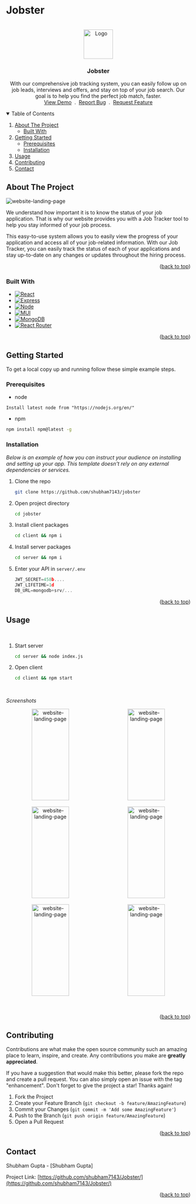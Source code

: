 # Jobster
<a name="readme-top" id="readme-top"></a>

<!-- PROJECT LOGO -->
<br />
<div align="center">
  <a href="https://jobster-project.netlify.app">
    <img src="https://jobster-project.netlify.app/favicon.ico" alt="Logo" width="80" height="80">
  </a>

  <h3 align="center">Jobster</h3>

  <p align="center">
    With our comprehensive job tracking system, you can easily follow up on job leads, interviews and offers, and stay on top of your job search. Our goal is to help you find the perfect job match, faster.
    <br />
    <a href="https://jobster-project.netlify.app">View Demo</a>
    &nbsp;.&nbsp;
    <a href="https://github.com/amRohitKumar/jobster/issues">Report Bug</a>
    &nbsp;.&nbsp;
    <a href="https://github.com/amRohitKumar/jobster/issues">Request Feature</a>
  </p>
</div>

<!-- TABLE OF CONTENTS -->
<details open>
  <summary>Table of Contents</summary>
  <ol>
    <li>
      <a href="#about-the-project">About The Project</a>
      <ul>
        <li><a href="#built-with">Built With</a></li>
      </ul>
    </li>
    <li>
      <a href="#getting-started">Getting Started</a>
      <ul>
        <li><a href="#prerequisites">Prerequisites</a></li>
        <li><a href="#installation">Installation</a></li>
      </ul>
    </li>
    <li><a href="#usage">Usage</a></li>
    <li><a href="#contributing">Contributing</a></li>
    <li><a href="#contact">Contact</a></li>
  </ol>
</details>

<!-- ABOUT THE PROJECT -->

## About The Project

<img src="https://jobster-project.netlify.app/static/images/jobster-landing-md.png" alt="website-landing-page" width="" height="">

We understand how important it is to know the status of your job application. That is why our website provides you with a Job Tracker tool to help you stay informed of your job process.

This easy-to-use system allows you to easily view the progress of your application and access all of your job-related information. With our Job Tracker, you can easily track the status of each of your applications and stay up-to-date on any changes or updates throughout the hiring process.

<p align="right">(<a href="#readme-top">back to top</a>)</p>

### Built With

- [![React][react.js]][react-url]
- [![Express][express]][express-url]
- [![Node][node.js]][node-url]
- [![MUI][mui]][mui-url]
- [![MongoDB][mongodb]][mongodb-url]
- [![React Router][react-router]][react-router-url]

<p align="right">(<a href="#readme-top">back to top</a>)</p>

<!-- GETTING STARTED -->

## Getting Started

To get a local copy up and running follow these simple example steps.

### Prerequisites

- node
```
Install latest node from "https://nodejs.org/en/"
```

- npm
 ```sh
 npm install npm@latest -g
````

### Installation

_Below is an example of how you can instruct your audience on installing and setting up your app. This template doesn't rely on any external dependencies or services._

1. Clone the repo
   ```sh
   git clone https://github.com/shubham7143/jobster
   ```
2. Open project directory
    ```sh
    cd jobster
    ```
3. Install client packages
   ```sh
   cd client && npm i
   ```
4. Install server packages
    ```sh
    cd server && npm i
    ```
5. Enter your API in `server/.env`
   ```js
   JWT_SECRET=458b....
   JWT_LIFETIME=1d
   DB_URL=mongodb+srv/...
   ```

<p align="right">(<a href="#readme-top">back to top</a>)</p>

<!-- USAGE EXAMPLES -->

## Usage

<br>

1. Start server
   ```sh
   cd server && node index.js
   ```
2. Open client
    ```sh
    cd client && npm start
    ```
<br>

_Screenshots_

<p align="middle">
<img src="https://jobster-project.netlify.app/static/images/project-screenshot-1.png" alt="website-landing-page" width="45%" height="250"> 
&nbsp; &nbsp; &nbsp; &nbsp;
<img src="https://jobster-project.netlify.app/static/images/project-screenshot-2.png" alt="website-landing-page" width="45%" height="250"> 
</p>

<p align="middle">
<img src="https://jobster-project.netlify.app/static/images/project-screenshot-3.png" alt="website-landing-page" width="45%" height="250"> 
&nbsp; &nbsp; &nbsp; &nbsp;
<img src="https://jobster-project.netlify.app/static/images/project-screenshot-4.png" alt="website-landing-page" width="45%" height="250"> 
</p>

<p align="middle">
<img src="https://jobster-project.netlify.app/static/images/project-screenshot-5.png" alt="website-landing-page" width="45%" height="250"> 
&nbsp; &nbsp; &nbsp; &nbsp;
<img src="https://jobster-project.netlify.app/static/images/project-screenshot-6.png" alt="website-landing-page" width="45%" height="250"> 
</p>
<br>

<p align="right">(<a href="#readme-top">back to top</a>)</p>

<!-- CONTRIBUTING -->

## Contributing

Contributions are what make the open source community such an amazing place to learn, inspire, and create. Any contributions you make are **greatly appreciated**.

If you have a suggestion that would make this better, please fork the repo and create a pull request. You can also simply open an issue with the tag "enhancement".
Don't forget to give the project a star! Thanks again!

1. Fork the Project
2. Create your Feature Branch (`git checkout -b feature/AmazingFeature`)
3. Commit your Changes (`git commit -m 'Add some AmazingFeature'`)
4. Push to the Branch (`git push origin feature/AmazingFeature`)
5. Open a Pull Request

<p align="right">(<a href="#readme-top">back to top</a>)</p>

<!-- CONTACT -->

## Contact

Shubham Gupta - [Shubham Gupta] 

Project Link: [https://github.com/shubham7143/Jobster/](https://github.com/shubham7143/Jobster/)

<p align="right">(<a href="#readme-top">back to top</a>)</p>

<!-- ACKNOWLEDGMENTS -->

[contributors-shield]: https://img.shields.io/github/contributors/othneildrew/Best-README-Template.svg?style=for-the-badge
[contributors-url]: https://github.com/othneildrew/Best-README-Template/graphs/contributors
[forks-shield]: https://img.shields.io/github/forks/othneildrew/Best-README-Template.svg?style=for-the-badge
[forks-url]: https://github.com/othneildrew/Best-README-Template/network/members
[stars-shield]: https://img.shields.io/github/stars/othneildrew/Best-README-Template.svg?style=for-the-badge
[stars-url]: https://github.com/othneildrew/Best-README-Template/stargazers
[issues-shield]: https://img.shields.io/github/issues/othneildrew/Best-README-Template.svg?style=for-the-badge
[issues-url]: https://github.com/othneildrew/Best-README-Template/issues
[license-shield]: https://img.shields.io/github/license/othneildrew/Best-README-Template.svg?style=for-the-badge
[license-url]: https://github.com/othneildrew/Best-README-Template/blob/master/LICENSE.txt
[linkedin-shield]: https://img.shields.io/badge/-LinkedIn-black.svg?style=for-the-badge&logo=linkedin&colorB=555
[linkedin-url]: https://linkedin.com/in/othneildrew
[react.js]: https://img.shields.io/badge/React-20232A?style=for-the-badge&logo=react&logoColor=61DAFB
[react-url]: https://reactjs.org/
[express]: https://img.shields.io/badge/Express-20232A?style=for-the-badge&logo=express&logoColor=#000000
[express-url]: https://expressjs.com/
[node.js]: https://img.shields.io/badge/Node.js-20232A?style=for-the-badge&logo=node.js&logoColor=#339933
[node-url]: https://nodejs.org/en/
[mui]: https://img.shields.io/badge/MUI-20232A?style=for-the-badge&logo=mui&logoColor=#007FFF
[mui-url]: https://mui.com/
[mongodb]: https://img.shields.io/badge/MongoDB-20232A?style=for-the-badge&logo=MongoDB&logoColor=#47A248
[mongodb-url]: https://www.mongodb.com/home
[react-router]: https://img.shields.io/badge/React_Router-20232A?style=for-the-badge&logo=React-Router&logoColor=#CA4245
[react-router-url]: https://reactrouter.com/en/main
